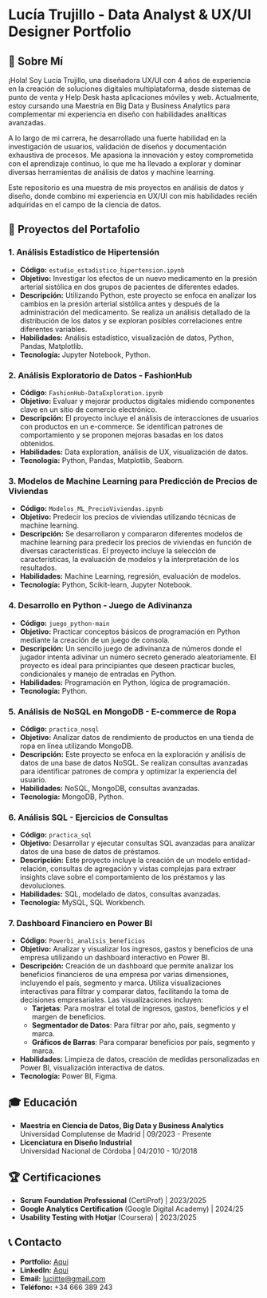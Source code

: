 # Lucía Trujillo - Data Analyst & UX/UI Designer Portfolio

## 👋 Sobre Mí
¡Hola! Soy Lucía Trujillo, una diseñadora UX/UI con 4 años de experiencia en la creación de soluciones digitales multiplataforma, desde sistemas de punto de venta y Help Desk hasta aplicaciones móviles y web. Actualmente, estoy cursando una Maestría en Big Data y Business Analytics para complementar mi experiencia en diseño con habilidades analíticas avanzadas.

A lo largo de mi carrera, he desarrollado una fuerte habilidad en la investigación de usuarios, validación de diseños y documentación exhaustiva de procesos. Me apasiona la innovación y estoy comprometida con el aprendizaje continuo, lo que me ha llevado a explorar y dominar diversas herramientas de análisis de datos y machine learning.

Este repositorio es una muestra de mis proyectos en análisis de datos y diseño, donde combino mi experiencia en UX/UI con mis habilidades recién adquiridas en el campo de la ciencia de datos.

## 📁 Proyectos del Portafolio

### 1. **Análisis Estadístico de Hipertensión**
   - **Código:** `estudio_estadistico_hipertension.ipynb`
   - **Objetivo:** Investigar los efectos de un nuevo medicamento en la presión arterial sistólica en dos grupos de pacientes de diferentes edades.
   - **Descripción:** Utilizando Python, este proyecto se enfoca en analizar los cambios en la presión arterial sistólica antes y después de la administración del medicamento. Se realiza un análisis detallado de la distribución de los datos y se exploran posibles correlaciones entre diferentes variables.
   - **Habilidades:** Análisis estadístico, visualización de datos, Python, Pandas, Matplotlib.
   - **Tecnología:** Jupyter Notebook, Python.

### 2. **Análisis Exploratorio de Datos - FashionHub**
   - **Código:** `FashionHub-DataExploration.ipynb`
   - **Objetivo:** Evaluar y mejorar productos digitales midiendo componentes clave en un sitio de comercio electrónico.
   - **Descripción:** El proyecto incluye el análisis de interacciones de usuarios con productos en un e-commerce. Se identifican patrones de comportamiento y se proponen mejoras basadas en los datos obtenidos.
   - **Habilidades:** Data exploration, análisis de UX, visualización de datos.
   - **Tecnología:** Python, Pandas, Matplotlib, Seaborn.

### 3. **Modelos de Machine Learning para Predicción de Precios de Viviendas**
   - **Código:** `Modelos_ML_PrecioViviendas.ipynb`
   - **Objetivo:** Predecir los precios de viviendas utilizando técnicas de machine learning.
   - **Descripción:** Se desarrollaron y compararon diferentes modelos de machine learning para predecir los precios de viviendas en función de diversas características. El proyecto incluye la selección de características, la evaluación de modelos y la interpretación de los resultados.
   - **Habilidades:** Machine Learning, regresión, evaluación de modelos.
   - **Tecnología:** Python, Scikit-learn, Jupyter Notebook.

### 4. **Desarrollo en Python - Juego de Adivinanza**
   - **Código:** `juego_python-main`
   - **Objetivo:** Practicar conceptos básicos de programación en Python mediante la creación de un juego de consola.
   - **Descripción:** Un sencillo juego de adivinanza de números donde el jugador intenta adivinar un número secreto generado aleatoriamente. El proyecto es ideal para principiantes que deseen practicar bucles, condicionales y manejo de entradas en Python.
   - **Habilidades:** Programación en Python, lógica de programación.
   - **Tecnología:** Python.

### 5. **Análisis de NoSQL en MongoDB - E-commerce de Ropa**
   - **Código:** `practica_nosql`
   - **Objetivo:** Analizar datos de rendimiento de productos en una tienda de ropa en línea utilizando MongoDB.
   - **Descripción:** Este proyecto se enfoca en la exploración y análisis de datos de una base de datos NoSQL. Se realizan consultas avanzadas para identificar patrones de compra y optimizar la experiencia del usuario.
   - **Habilidades:** NoSQL, MongoDB, consultas avanzadas.
   - **Tecnología:** MongoDB, Python.

### 6. **Análisis SQL - Ejercicios de Consultas**
   - **Código:** `practica_sql`
   - **Objetivo:** Desarrollar y ejecutar consultas SQL avanzadas para analizar datos de una base de datos de préstamos.
   - **Descripción:** Este proyecto incluye la creación de un modelo entidad-relación, consultas de agregación y vistas complejas para extraer insights clave sobre el comportamiento de los préstamos y las devoluciones.
   - **Habilidades:** SQL, modelado de datos, consultas avanzadas.
   - **Tecnología:** MySQL, SQL Workbench.

### 7. **Dashboard Financiero en Power BI**
   - **Código:** `Powerbi_analisis_beneficios`
   - **Objetivo:** Analizar y visualizar los ingresos, gastos y beneficios de una empresa utilizando un dashboard interactivo en Power BI.
   - **Descripción:** Creación de un dashboard que permite analizar los beneficios financieros de una empresa por varias dimensiones, incluyendo el país, segmento y marca. Utiliza visualizaciones interactivas para filtrar y comparar datos, facilitando la toma de decisiones empresariales. Las visualizaciones incluyen:
     - **Tarjetas**: Para mostrar el total de ingresos, gastos, beneficios y el margen de beneficios.
     - **Segmentador de Datos**: Para filtrar por año, país, segmento y marca.
     - **Gráficos de Barras**: Para comparar beneficios por país, segmento y marca.
   - **Habilidades:** Limpieza de datos, creación de medidas personalizadas en Power BI, visualización interactiva de datos.
   - **Tecnología:** Power BI, Figma.

## 🎓 Educación
- **Maestría en Ciencia de Datos, Big Data y Business Analytics**  
  Universidad Complutense de Madrid | 09/2023 - Presente
- **Licenciatura en Diseño Industrial**  
  Universidad Nacional de Córdoba | 04/2010 - 10/2018

## 🏆 Certificaciones
- **Scrum Foundation Professional** (CertiProf) | 2023/2025
- **Google Analytics Certification** (Google Digital Academy) | 2024/25
- **Usability Testing with Hotjar** (Coursera) | 2023/2025

## 📞 Contacto
- **Portfolio:** [Aqui](https://portfolioluciatrujillo.framer.website/)
- **LinkedIn:** [Aqui](https://www.linkedin.com/in/lucia-trujillo/)
- **Email:** luciitte@gmail.com
- **Teléfono:** +34 666 389 243



